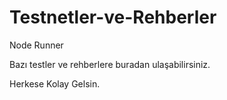# Testnetler-ve-Rehberler
Node Runner

Bazı testler ve rehberlere buradan ulaşabilirsiniz.

Herkese Kolay Gelsin.
